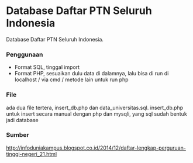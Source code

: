 # Database Daftar PTN Seluruh Indonesia
Database Daftar PTN Seluruh Indonesia.

### Penggunaan
* Format SQL, tinggal import
* Format PHP, sesuaikan dulu data di dalamnya, lalu bisa di run di localhost / via cmd / metode lain untuk run php

### File
ada dua file tertera, insert_db.php dan data_universitas.sql. insert_db.php untuk insert secara manual dengan php dan mysqli, yang sql sudah bentuk jadi database

### Sumber 
http://infoduniakampus.blogspot.co.id/2014/12/daftar-lengkap-perguruan-tinggi-negeri_21.html
